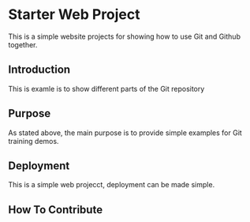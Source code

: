 # Starter Web Project

This is a simple website projects for showing how to use Git and Github together. 

## Introduction

This is examle is to show different parts of the Git repository

## Purpose

As stated above, the main purpose is to provide simple examples for Git training demos. 

## Deployment

This is a simple web projecct, deployment can be made simple.

## How To Contribute